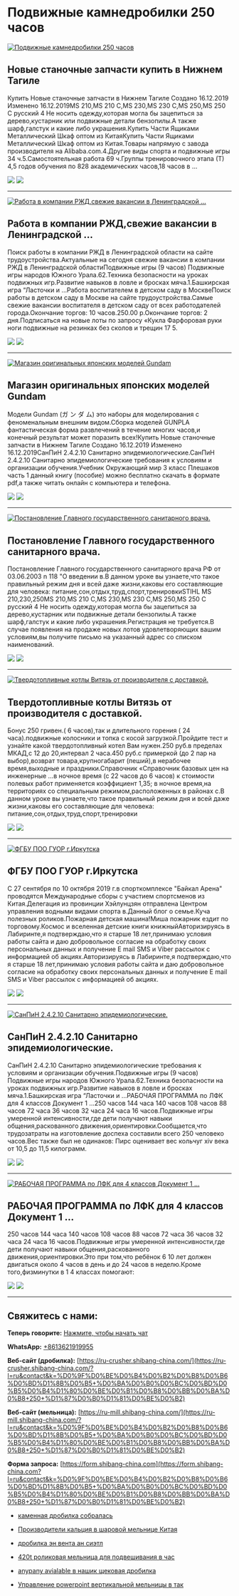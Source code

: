 # Подвижные камнедробилки 250 часов

<a href="https://swt.shibang-china.com/?l=ru&img&k=%D0%9F%D0%BE%D0%B4%D0%B2%D0%B8%D0%B6%D0%BD%D1%8B%D0%B5+%D0%BA%D0%B0%D0%BC%D0%BD%D0%B5%D0%B4%D1%80%D0%BE%D0%B1%D0%B8%D0%BB%D0%BA%D0%B8+250+%D1%87%D0%B0%D1%81%D0%BE%D0%B2" target="_blank">![Подвижные камнедробилки 250 часов](http://static.shibang-china.com/all-800x300/293.jpg)</a>

## Новые станочные запчасти купить в Нижнем Тагиле
Купить Новые станочные запчасти в Нижнем Тагиле Создано 16.12.2019 Изменено 16.12.2019MS 210,MS 210 C,MS 230,MS 230 C,MS 250,MS 250 C pyccкий 4 Не носить одежду,которая могла бы зацепиться за дерево,кустарник или подвижные детали бензопилы.А также шарф,галстук и какие либо украшения.Купить Части Ящиками Металлический Шкаф оптом из КитаяКупить Части Ящиками Металлический Шкаф оптом из Китая.Товары напрямую с завода производителя на Alibaba.com.4.Другие виды спорта и подвижные игры 34 ч.5.Самостоятельная работа 69 ч.Группы тренировочного этапа (Т) 4,5 годов обучения по 828 академических часов,18 часов в …


<a href="https://whatsapp.shibangsoft.com/WhatsApp.php" target="_blank" title="WhatsApp">![](http://static.shibang-china.com/icon/whatsapp.png)</a> <a href="https://swt.shibang-china.com/?l=ru&icon&k=%D0%9F%D0%BE%D0%B4%D0%B2%D0%B8%D0%B6%D0%BD%D1%8B%D0%B5+%D0%BA%D0%B0%D0%BC%D0%BD%D0%B5%D0%B4%D1%80%D0%BE%D0%B1%D0%B8%D0%BB%D0%BA%D0%B8+250+%D1%87%D0%B0%D1%81%D0%BE%D0%B2" target="_blank">![](http://static.shibang-china.com/icon/chat-ru.png)</a>

---

<a href="https://swt.shibang-china.com/?l=ru&img&k=%D0%9F%D0%BE%D0%B4%D0%B2%D0%B8%D0%B6%D0%BD%D1%8B%D0%B5+%D0%BA%D0%B0%D0%BC%D0%BD%D0%B5%D0%B4%D1%80%D0%BE%D0%B1%D0%B8%D0%BB%D0%BA%D0%B8+250+%D1%87%D0%B0%D1%81%D0%BE%D0%B2" target="_blank">![Работа в компании РЖД,свежие вакансии в Ленинградской …](http://static.shibang-china.com/all-800x300/190.jpg)</a>

## Работа в компании РЖД,свежие вакансии в Ленинградской …
Поиск работы в компании РЖД в Ленинградской области на сайте трудоустройства.Актуальные на сегодня свежие вакансии в компании РЖД в Ленинградской областиПодвижные игры (9 часов) Подвижные игры народов Южного Урала.62.Техника безопасности на уроках подвижных игр.Развитие навыков в ловле и бросках мяча.1.Башкирская игра “Ласточки и …Работа воспитателем в детском саду в МосквеПоиск работы в детском саду в Москве на сайте трудоустройства.Самые свежие вакансии воспитателя в детском саду от всех работодателей города.Окончание торгов: 10 часов.250.00 р.Окончание торгов: 2 дня.Подписаться на новые лоты по запросу &#171;Кукла Фарфоровая руки ноги подвижные на резинках без сколов и трещин 17 5.


<a href="https://whatsapp.shibangsoft.com/WhatsApp.php" target="_blank" title="WhatsApp">![](http://static.shibang-china.com/icon/whatsapp.png)</a> <a href="https://swt.shibang-china.com/?l=ru&icon&k=%D0%9F%D0%BE%D0%B4%D0%B2%D0%B8%D0%B6%D0%BD%D1%8B%D0%B5+%D0%BA%D0%B0%D0%BC%D0%BD%D0%B5%D0%B4%D1%80%D0%BE%D0%B1%D0%B8%D0%BB%D0%BA%D0%B8+250+%D1%87%D0%B0%D1%81%D0%BE%D0%B2" target="_blank">![](http://static.shibang-china.com/icon/chat-ru.png)</a>

---

<a href="https://swt.shibang-china.com/?l=ru&img&k=%D0%9F%D0%BE%D0%B4%D0%B2%D0%B8%D0%B6%D0%BD%D1%8B%D0%B5+%D0%BA%D0%B0%D0%BC%D0%BD%D0%B5%D0%B4%D1%80%D0%BE%D0%B1%D0%B8%D0%BB%D0%BA%D0%B8+250+%D1%87%D0%B0%D1%81%D0%BE%D0%B2" target="_blank">![Магазин оригинальных японских моделей Gundam](http://static.shibang-china.com/all-800x300/264.jpg)</a>

## Магазин оригинальных японских моделей Gundam
Модели Gundam (ガ ン ダ ム) это наборы для моделирования с феноменальным внешним видом.Сборка моделей GUNPLA фантастическая форма развлечений в течение многих часов,и конечный результат может поразить всех!Купить Новые станочные запчасти в Нижнем Тагиле Создано 16.12.2019 Изменено 16.12.2019СанПиН 2.4.2.10 Санитарно эпидемиологические.СанПиН 2.4.2.10 Санитарно эпидемиологические требования к условиям и организации обучения.Учебник Окружающий мир 3 класс Плешаков часть 1 данный книгу (пособие) можно бесплатно скачать в формате pdf,а также читать онлайн с компьютера и телефона.


<a href="https://whatsapp.shibangsoft.com/WhatsApp.php" target="_blank" title="WhatsApp">![](http://static.shibang-china.com/icon/whatsapp.png)</a> <a href="https://swt.shibang-china.com/?l=ru&icon&k=%D0%9F%D0%BE%D0%B4%D0%B2%D0%B8%D0%B6%D0%BD%D1%8B%D0%B5+%D0%BA%D0%B0%D0%BC%D0%BD%D0%B5%D0%B4%D1%80%D0%BE%D0%B1%D0%B8%D0%BB%D0%BA%D0%B8+250+%D1%87%D0%B0%D1%81%D0%BE%D0%B2" target="_blank">![](http://static.shibang-china.com/icon/chat-ru.png)</a>

---

<a href="https://swt.shibang-china.com/?l=ru&img&k=%D0%9F%D0%BE%D0%B4%D0%B2%D0%B8%D0%B6%D0%BD%D1%8B%D0%B5+%D0%BA%D0%B0%D0%BC%D0%BD%D0%B5%D0%B4%D1%80%D0%BE%D0%B1%D0%B8%D0%BB%D0%BA%D0%B8+250+%D1%87%D0%B0%D1%81%D0%BE%D0%B2" target="_blank">![Постановление Главного государственного санитарного врача.](http://static.shibang-china.com/all-800x300/796.jpg)</a>

## Постановление Главного государственного санитарного врача.
Постановление Главного государственного санитарного врача РФ от 03.06.2003 n 118 &quot;О введении в.В данном уроке вы узнаете,что такое правильный режим дня и всей даже жизни,каковы его составляющие для человека: питание,сон,отдых,труд,спорт,тренировкиSTIHL MS 210,230,250MS 210,MS 210 C,MS 230,MS 230 C,MS 250,MS 250 C pyccкий 4 Не носить одежду,которая могла бы зацепиться за дерево,кустарник или подвижные детали бензопилы.А также шарф,галстук и какие либо украшения.Регистрация не требуется.В случае появления на продаже новых лотов удовлетворяющих вашим условиям,вы получите письмо на указанный адрес со списком наименований.


<a href="https://whatsapp.shibangsoft.com/WhatsApp.php" target="_blank" title="WhatsApp">![](http://static.shibang-china.com/icon/whatsapp.png)</a> <a href="https://swt.shibang-china.com/?l=ru&icon&k=%D0%9F%D0%BE%D0%B4%D0%B2%D0%B8%D0%B6%D0%BD%D1%8B%D0%B5+%D0%BA%D0%B0%D0%BC%D0%BD%D0%B5%D0%B4%D1%80%D0%BE%D0%B1%D0%B8%D0%BB%D0%BA%D0%B8+250+%D1%87%D0%B0%D1%81%D0%BE%D0%B2" target="_blank">![](http://static.shibang-china.com/icon/chat-ru.png)</a>

---

<a href="https://swt.shibang-china.com/?l=ru&img&k=%D0%9F%D0%BE%D0%B4%D0%B2%D0%B8%D0%B6%D0%BD%D1%8B%D0%B5+%D0%BA%D0%B0%D0%BC%D0%BD%D0%B5%D0%B4%D1%80%D0%BE%D0%B1%D0%B8%D0%BB%D0%BA%D0%B8+250+%D1%87%D0%B0%D1%81%D0%BE%D0%B2" target="_blank">![Твердотопливные котлы Витязь от производителя с доставкой.](http://static.shibang-china.com/all-800x300/235.jpg)</a>

## Твердотопливные котлы Витязь от производителя с доставкой.
Бонус 250 гривен.( 6 часов),так и длительного горения ( 24 часа).подвижные колосники и топка с косой загрузкой.Пройдите тест и узнайте какой твердотопливный котел Вам нужен.250 руб.в пределах МКАД,с 12 до 20,интервал 2 часа.450 руб.с примеркой (до 2 пар на выбор),возврат товара,крупногабарит (пеший),в нерабочее время,выходные и праздники.Справочник &#171;Справочник базовых цен на инженерные …в ночное время (с 22 часов до 6 часов) к стоимости полевых работ применяется коэффициент 1,35; в ночное время,на территориях со специальным режимом,расположенных в районах с.В данном уроке вы узнаете,что такое правильный режим дня и всей даже жизни,каковы его составляющие для человека: питание,сон,отдых,труд,спорт,тренировки


<a href="https://whatsapp.shibangsoft.com/WhatsApp.php" target="_blank" title="WhatsApp">![](http://static.shibang-china.com/icon/whatsapp.png)</a> <a href="https://swt.shibang-china.com/?l=ru&icon&k=%D0%9F%D0%BE%D0%B4%D0%B2%D0%B8%D0%B6%D0%BD%D1%8B%D0%B5+%D0%BA%D0%B0%D0%BC%D0%BD%D0%B5%D0%B4%D1%80%D0%BE%D0%B1%D0%B8%D0%BB%D0%BA%D0%B8+250+%D1%87%D0%B0%D1%81%D0%BE%D0%B2" target="_blank">![](http://static.shibang-china.com/icon/chat-ru.png)</a>

---

<a href="https://swt.shibang-china.com/?l=ru&img&k=%D0%9F%D0%BE%D0%B4%D0%B2%D0%B8%D0%B6%D0%BD%D1%8B%D0%B5+%D0%BA%D0%B0%D0%BC%D0%BD%D0%B5%D0%B4%D1%80%D0%BE%D0%B1%D0%B8%D0%BB%D0%BA%D0%B8+250+%D1%87%D0%B0%D1%81%D0%BE%D0%B2" target="_blank">![ФГБУ ПОО ГУОР г.Иркутска](http://static.shibang-china.com/all-800x300/548.jpg)</a>

## ФГБУ ПОО ГУОР г.Иркутска
С 27 сентября по 10 октября 2019 г.в спорткомплексе &quot;Байкал Арена&quot; проводятся Международные сборы с участием спортсменов из Китая.Делегация из провинции Хэйлунцзян отправлена Центром управления водными видами спорта в.Данный блог о семье.Куча полезных роликов.Пожарная детская машина!Миша пожарник ездит по торговому.Космос и вселенная детские книги книжныйАвторизируясь в Лабиринте,я подтверждаю,что я старше 18 лет,принимаю условия работы сайта и даю добровольное согласие на обработку своих персональных данных и получение E mail SMS и Viber рассылок с информацией об акциях.Авторизируясь в Лабиринте,я подтверждаю,что я старше 18 лет,принимаю условия работы сайта и даю добровольное согласие на обработку своих персональных данных и получение E mail SMS и Viber рассылок с информацией об акциях.


<a href="https://whatsapp.shibangsoft.com/WhatsApp.php" target="_blank" title="WhatsApp">![](http://static.shibang-china.com/icon/whatsapp.png)</a> <a href="https://swt.shibang-china.com/?l=ru&icon&k=%D0%9F%D0%BE%D0%B4%D0%B2%D0%B8%D0%B6%D0%BD%D1%8B%D0%B5+%D0%BA%D0%B0%D0%BC%D0%BD%D0%B5%D0%B4%D1%80%D0%BE%D0%B1%D0%B8%D0%BB%D0%BA%D0%B8+250+%D1%87%D0%B0%D1%81%D0%BE%D0%B2" target="_blank">![](http://static.shibang-china.com/icon/chat-ru.png)</a>

---

<a href="https://swt.shibang-china.com/?l=ru&img&k=%D0%9F%D0%BE%D0%B4%D0%B2%D0%B8%D0%B6%D0%BD%D1%8B%D0%B5+%D0%BA%D0%B0%D0%BC%D0%BD%D0%B5%D0%B4%D1%80%D0%BE%D0%B1%D0%B8%D0%BB%D0%BA%D0%B8+250+%D1%87%D0%B0%D1%81%D0%BE%D0%B2" target="_blank">![СанПиН 2.4.2.10 Санитарно эпидемиологические.](http://static.shibang-china.com/all-800x300/435.jpg)</a>

## СанПиН 2.4.2.10 Санитарно эпидемиологические.
СанПиН 2.4.2.10 Санитарно эпидемиологические требования к условиям и организации обучения.Подвижные игры (9 часов) Подвижные игры народов Южного Урала.62.Техника безопасности на уроках подвижных игр.Развитие навыков в ловле и бросках мяча.1.Башкирская игра “Ласточки и …РАБОЧАЯ ПРОГРАММА по ЛФК для 4 классов Документ 1 …250 часов 144 часа 140 часов 108 часов 88 часов 72 часа 36 часов 32 часа 24 часа 16 часов.Подвижные игры умеренной интенсивности,где дети получают навыки общения,раскованного движения,ориентировки.Сообщается,что трудозатраты на изготовление доспеха составили всего 250 человеко часов.Вес также был не одинаков: Пирс оценивает вес кольчуг xiv века от 10,5 до 11,5 килограмм.


<a href="https://whatsapp.shibangsoft.com/WhatsApp.php" target="_blank" title="WhatsApp">![](http://static.shibang-china.com/icon/whatsapp.png)</a> <a href="https://swt.shibang-china.com/?l=ru&icon&k=%D0%9F%D0%BE%D0%B4%D0%B2%D0%B8%D0%B6%D0%BD%D1%8B%D0%B5+%D0%BA%D0%B0%D0%BC%D0%BD%D0%B5%D0%B4%D1%80%D0%BE%D0%B1%D0%B8%D0%BB%D0%BA%D0%B8+250+%D1%87%D0%B0%D1%81%D0%BE%D0%B2" target="_blank">![](http://static.shibang-china.com/icon/chat-ru.png)</a>

---

<a href="https://swt.shibang-china.com/?l=ru&img&k=%D0%9F%D0%BE%D0%B4%D0%B2%D0%B8%D0%B6%D0%BD%D1%8B%D0%B5+%D0%BA%D0%B0%D0%BC%D0%BD%D0%B5%D0%B4%D1%80%D0%BE%D0%B1%D0%B8%D0%BB%D0%BA%D0%B8+250+%D1%87%D0%B0%D1%81%D0%BE%D0%B2" target="_blank">![РАБОЧАЯ ПРОГРАММА по ЛФК для 4 классов Документ 1 …](http://static.shibang-china.com/all-800x300/410.jpg)</a>

## РАБОЧАЯ ПРОГРАММА по ЛФК для 4 классов Документ 1 …
250 часов 144 часа 140 часов 108 часов 88 часов 72 часа 36 часов 32 часа 24 часа 16 часов.Подвижные игры умеренной интенсивности,где дети получают навыки общения,раскованного движения,ориентировки.Это при том,что ребёнок 6 10 лет должен двигаться около 4 часов в день и до 24 часов в неделю.Кроме того,физминутки в 1 4 классах помогают:

<a href="https://whatsapp.shibangsoft.com/WhatsApp.php" target="_blank" title="WhatsApp">![](http://static.shibang-china.com/icon/whatsapp.png)</a> <a href="https://swt.shibang-china.com/?l=ru&icon&k=%D0%9F%D0%BE%D0%B4%D0%B2%D0%B8%D0%B6%D0%BD%D1%8B%D0%B5+%D0%BA%D0%B0%D0%BC%D0%BD%D0%B5%D0%B4%D1%80%D0%BE%D0%B1%D0%B8%D0%BB%D0%BA%D0%B8+250+%D1%87%D0%B0%D1%81%D0%BE%D0%B2" target="_blank">![](http://static.shibang-china.com/icon/chat-ru.png)</a>

---
## Свяжитесь с нами:

**Теперь говорите:** [Нажмите, чтобы начать чат](https://swt.shibang-china.com?l=ru&contact&k=%D0%9F%D0%BE%D0%B4%D0%B2%D0%B8%D0%B6%D0%BD%D1%8B%D0%B5+%D0%BA%D0%B0%D0%BC%D0%BD%D0%B5%D0%B4%D1%80%D0%BE%D0%B1%D0%B8%D0%BB%D0%BA%D0%B8+250+%D1%87%D0%B0%D1%81%D0%BE%D0%B2)

**WhatsApp:**  [+8613621919955](https://whatsapp.shibangsoft.com/WhatsApp.php)

**Веб-сайт (дробилка):** [https://ru-crusher.shibang-china.com/](https://ru-crusher.shibang-china.com/?l=ru&contact&k=%D0%9F%D0%BE%D0%B4%D0%B2%D0%B8%D0%B6%D0%BD%D1%8B%D0%B5+%D0%BA%D0%B0%D0%BC%D0%BD%D0%B5%D0%B4%D1%80%D0%BE%D0%B1%D0%B8%D0%BB%D0%BA%D0%B8+250+%D1%87%D0%B0%D1%81%D0%BE%D0%B2)

**Веб-сайт (мельница):** [https://ru-mill.shibang-china.com/](https://ru-mill.shibang-china.com/?l=ru&contact&k=%D0%9F%D0%BE%D0%B4%D0%B2%D0%B8%D0%B6%D0%BD%D1%8B%D0%B5+%D0%BA%D0%B0%D0%BC%D0%BD%D0%B5%D0%B4%D1%80%D0%BE%D0%B1%D0%B8%D0%BB%D0%BA%D0%B8+250+%D1%87%D0%B0%D1%81%D0%BE%D0%B2)

**Форма запроса:** [https://form.shibang-china.com](https://form.shibang-china.com?l=ru&contact&k=%D0%9F%D0%BE%D0%B4%D0%B2%D0%B8%D0%B6%D0%BD%D1%8B%D0%B5+%D0%BA%D0%B0%D0%BC%D0%BD%D0%B5%D0%B4%D1%80%D0%BE%D0%B1%D0%B8%D0%BB%D0%BA%D0%B8+250+%D1%87%D0%B0%D1%81%D0%BE%D0%B2)

* [каменная дробилка собралась](../134/%D0%BA%D0%B0%D0%BC%D0%B5%D0%BD%D0%BD%D0%B0%D1%8F%20%D0%B4%D1%80%D0%BE%D0%B1%D0%B8%D0%BB%D0%BA%D0%B0%20%D1%81%D0%BE%D0%B1%D1%80%D0%B0%D0%BB%D0%B0%D1%81%D1%8C.md)

* [Производители кальция в шаровой мельнице Китая](../131/%D0%9F%D1%80%D0%BE%D0%B8%D0%B7%D0%B2%D0%BE%D0%B4%D0%B8%D1%82%D0%B5%D0%BB%D0%B8%20%D0%BA%D0%B0%D0%BB%D1%8C%D1%86%D0%B8%D1%8F%20%D0%B2%20%D1%88%D0%B0%D1%80%D0%BE%D0%B2%D0%BE%D0%B9%20%D0%BC%D0%B5%D0%BB%D1%8C%D0%BD%D0%B8%D1%86%D0%B5%20%D0%9A%D0%B8%D1%82%D0%B0%D1%8F.md)

* [дробилка эн вента ан сиэтл](../135/%D0%B4%D1%80%D0%BE%D0%B1%D0%B8%D0%BB%D0%BA%D0%B0%20%D1%8D%D0%BD%20%D0%B2%D0%B5%D0%BD%D1%82%D0%B0%20%D0%B0%D0%BD%20%D1%81%D0%B8%D1%8D%D1%82%D0%BB.md)

* [420t роликовая мельница для подвешивания в час](../135/420t%20%D1%80%D0%BE%D0%BB%D0%B8%D0%BA%D0%BE%D0%B2%D0%B0%D1%8F%20%D0%BC%D0%B5%D0%BB%D1%8C%D0%BD%D0%B8%D1%86%D0%B0%20%D0%B4%D0%BB%D1%8F%20%D0%BF%D0%BE%D0%B4%D0%B2%D0%B5%D1%88%D0%B8%D0%B2%D0%B0%D0%BD%D0%B8%D1%8F%20%D0%B2%20%D1%87%D0%B0%D1%81.md)

* [anypany avialable в нашик щековая дробилка](../134/anypany%20avialable%20%D0%B2%20%D0%BD%D0%B0%D1%88%D0%B8%D0%BA%20%D1%89%D0%B5%D0%BA%D0%BE%D0%B2%D0%B0%D1%8F%20%D0%B4%D1%80%D0%BE%D0%B1%D0%B8%D0%BB%D0%BA%D0%B0.md)

* [Управление powerpoint вертикальной мельницы в так](../135/%D0%A3%D0%BF%D1%80%D0%B0%D0%B2%D0%BB%D0%B5%D0%BD%D0%B8%D0%B5%20powerpoint%20%D0%B2%D0%B5%D1%80%D1%82%D0%B8%D0%BA%D0%B0%D0%BB%D1%8C%D0%BD%D0%BE%D0%B9%20%D0%BC%D0%B5%D0%BB%D1%8C%D0%BD%D0%B8%D1%86%D1%8B%20%D0%B2%20%D1%82%D0%B0%D0%BA.md)